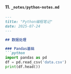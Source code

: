 
#### 11. `_notes/python-notes.md`
```markdown
---
title: "Python编程笔记"
date: 2025-07-24
---

## 数据处理

### Pandas基础
```python
import pandas as pd
df = pd.read_csv('data.csv')
print(df.head())